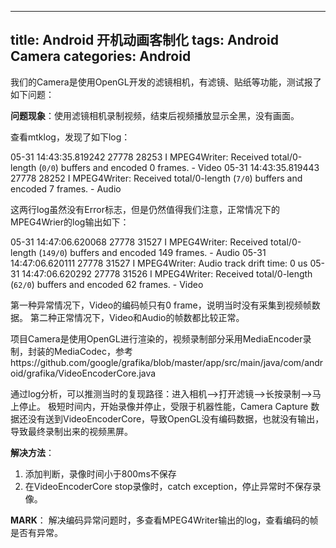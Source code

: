 
---
title: Android 开机动画客制化
tags: Android Camera 
categories: Android
---

我们的Camera是使用OpenGL开发的滤镜相机，有滤镜、贴纸等功能，测试报了如下问题：

**问题现象**：使用滤镜相机录制视频，结束后视频播放显示全黑，没有画面。

查看mtklog，发现了如下log：

05-31 14:43:35.819242 27778 28253 I MPEG4Writer: Received total/0-length (<code class="highlighter-rouge">0/0</code>) buffers and encoded 0 frames. - Video
05-31 14:43:35.819443 27778 28252 I MPEG4Writer: Received total/0-length (<code class="highlighter-rouge">7/0</code>) buffers and encoded 7 frames. - Audio


这两行log虽然没有Error标志，但是仍然值得我们注意，正常情况下的MPEG4Wrier的log输出如下：

05-31 14:47:06.620068 27778 31527 I MPEG4Writer: Received total/0-length (<code class="highlighter-rouge">149/0</code>) buffers and encoded 149 frames. - Audio
05-31 14:47:06.620111 27778 31527 I MPEG4Writer: Audio track drift time: 0 us
05-31 14:47:06.620292 27778 31526 I MPEG4Writer: Received total/0-length (<code class="highlighter-rouge">62/0</code>) buffers and encoded 62 frames. - Video


第一种异常情况下，Video的编码帧只有0 frame，说明当时没有采集到视频帧数据。
第二种正常情况下，Video和Audio的帧数都比较正常。

项目Camera是使用OpenGL进行渲染的，视频录制部分采用MediaEncoder录制，封装的MediaCodec，参考https://github.com/google/grafika/blob/master/app/src/main/java/com/android/grafika/VideoEncoderCore.java

通过log分析，可以推测当时的复现路径：进入相机-->打开滤镜-->长按录制-->马上停止。
极短时间内，开始录像并停止，受限于机器性能，Camera Capture 数据还没有送到VideoEncoderCore，导致OpenGL没有编码数据，也就没有输出，导致最终录制出来的视频黑屏。

**解决方法**：

1. 添加判断，录像时间小于800ms不保存
1. 在VideoEncoderCore stop录像时，catch exception，停止异常时不保存录像。

**MARK**：
解决编码异常问题时，多查看MPEG4Writer输出的log，查看编码的帧是否有异常。
